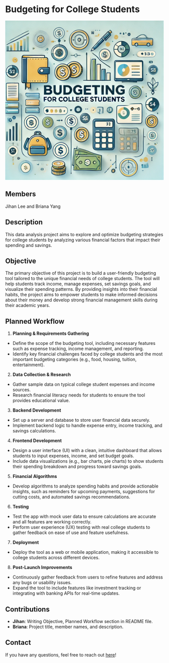 # Budgeting for College Students

![Budgeting for College Students](img/title.webp)

## Members
Jihan Lee and Briana Yang

## Description 
This data analysis project aims to explore and optimize budgeting strategies for college students by analyzing various financial factors that impact their spending and savings.

## Objective
The primary objective of this project is to build a user-friendly budgeting tool tailored to the unique financial needs of college students. The tool will help students track income, manage expenses, set savings goals, and visualize their spending patterns. By providing insights into their financial habits, the project aims to empower students to make informed decisions about their money and develop strong financial management skills during their academic years. 

## Planned Workflow
1. **Planning & Requirements Gathering**
* Define the scope of the budgeting tool, including necessary features such as expense tracking, income management, and reporting.
* Identify key financial challenges faced by college students and the most important budgeting categories (e.g., food, housing, tuition, entertainment).

2. **Data Collection & Research**
* Gather sample data on typical college student expenses and income sources.
* Research financial literacy needs for students to ensure the tool provides educational value.

3. **Backend Development**
* Set up a server and database to store user financial data securely.
* Implement backend logic to handle expense entry, income tracking, and savings calculations.

4. **Frontend Development**
* Design a user interface (UI) with a clean, intuitive dashboard that allows students to input expenses, income, and set budget goals.
* Include data visualizations (e.g., bar charts, pie charts) to show students their spending breakdown and progress toward savings goals.

5. **Financial Algorithms**
* Develop algorithms to analyze spending habits and provide actionable insights, such as reminders for upcoming payments, suggestions for cutting costs, and automated savings recommendations.

6. **Testing**
* Test the app with mock user data to ensure calculations are accurate and all features are working correctly.
* Perform user experience (UX) testing with real college students to gather feedback on ease of use and feature usefulness.

7. **Deployment**
* Deploy the tool as a web or mobile application, making it accessible to college students across different devices.

8. **Post-Launch Improvements**
* Continuously gather feedback from users to refine features and address any bugs or usability issues.
* Expand the tool to include features like investment tracking or integrating with banking APIs for real-time updates.

## Contributions
- **Jihan**: Writing Objective, Planned Workflow section in README file.
- **Briana**: Project title, member names, and description.

## Contact
If you have any questions, feel free to reach out [here](https://economics.emory.edu)!
